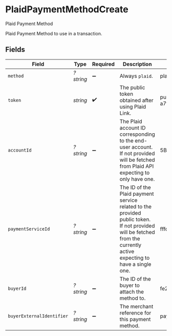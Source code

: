 # PlaidPaymentMethodCreate

Plaid Payment Method

Plaid Payment Method to use in a transaction.


## Fields

| Field                                                                                                                                                               | Type                                                                                                                                                                | Required                                                                                                                                                            | Description                                                                                                                                                         | Example                                                                                                                                                             |
| ------------------------------------------------------------------------------------------------------------------------------------------------------------------- | ------------------------------------------------------------------------------------------------------------------------------------------------------------------- | ------------------------------------------------------------------------------------------------------------------------------------------------------------------- | ------------------------------------------------------------------------------------------------------------------------------------------------------------------- | ------------------------------------------------------------------------------------------------------------------------------------------------------------------- |
| `method`                                                                                                                                                            | *?string*                                                                                                                                                           | :heavy_minus_sign:                                                                                                                                                  | Always `plaid`.                                                                                                                                                     | plaid                                                                                                                                                               |
| `token`                                                                                                                                                             | *string*                                                                                                                                                            | :heavy_check_mark:                                                                                                                                                  | The public token obtained after using Plaid Link.                                                                                                                   | public-sandbox-7147ceee-816c-4272-a7f4-544f5c3d4d16                                                                                                                 |
| `accountId`                                                                                                                                                         | *?string*                                                                                                                                                           | :heavy_minus_sign:                                                                                                                                                  | The Plaid account ID corresponding to the end-user account. If not provided will be fetched from Plaid API expecting to only have one.                              | 5BpEdV8iZNBBvN9yw8pGfLbnqo5QWbF5lgzPe                                                                                                                               |
| `paymentServiceId`                                                                                                                                                  | *?string*                                                                                                                                                           | :heavy_minus_sign:                                                                                                                                                  | The ID of the Plaid payment service related to the provided public token. If not provided will be fetched from the currently active expecting to have a single one. | fffd152a-9532-4087-9a4f-de58754210f0                                                                                                                                |
| `buyerId`                                                                                                                                                           | *?string*                                                                                                                                                           | :heavy_minus_sign:                                                                                                                                                  | The ID of the buyer to attach the method to.                                                                                                                        | fe26475d-ec3e-4884-9553-f7356683f7f9                                                                                                                                |
| `buyerExternalIdentifier`                                                                                                                                           | *?string*                                                                                                                                                           | :heavy_minus_sign:                                                                                                                                                  | The merchant reference for this payment method.                                                                                                                     | payment-method-12345                                                                                                                                                |